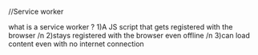 //Service worker

what is a service worker ?
1)A JS script that gets registered with the browser /n
2)stays registered with the browser even offline /n
3)can load content even with no internet connection